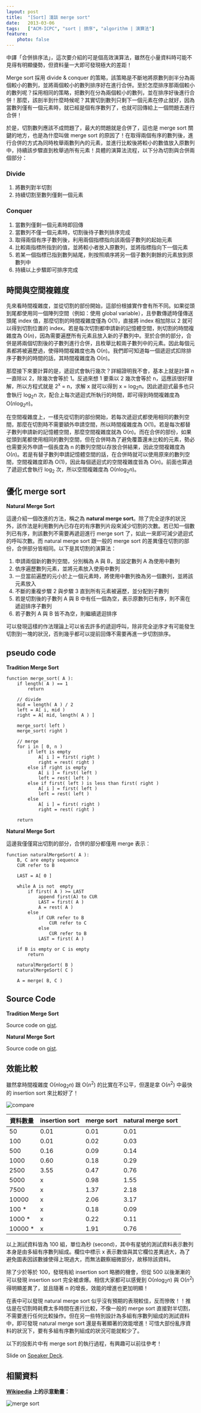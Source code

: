 ```yaml
---
layout: post
title:  "[Sort] 淺談 merge sort"
date:   2013-03-06
tags:   ["ACM-ICPC", "sort | 排序", "algorithm | 演算法"]
feature:
    photo: false
---
```


中譯「合併排序法」，這次要介紹的可是個高效演算法，雖然在小量資料時可能不見得有明顯優勢，但資料量一大即可發現極大的差距！

Merge sort 採用 divide & conquer 的策略，該策略是不斷地將原數列剖半分為兩個較小的數列，並將兩個較小的數列排序好在進行合併。至於怎麼排序那兩個較小的數列呢？採用相同的策略，把數列在分為兩個較小的數列，並在排序好後進行合併！那麼，該剖半到什麼時候呢？其實切到數列只剩下一個元素在停止就好，因為當數列僅有一個元素時，就已經是個有序數列了，也就可回傳給上一個問題去進行合併！

於是，切割數列應該不成問題了，最大的問題就是合併了，這也是 merge sort 關鍵的地方，也是為什麼叫做 merge sort 的原因了！在取得兩個有序的數列後，進行合併的方式為同時枚舉兩數列內的元素，並進行比較後將較小的數值放入原數列中，持續該步驟直到枚舉過所有元素！具體的演算法流程，以下分為切割與合併兩個部分：

### Divide

1. 將數列對半切割
2. 持續切割至數列僅剩一個元素

### Conquer

1. 當數列僅剩一個元素時即回傳
2. 當數列不僅一個元素時，切割後待子數列排序完成
3. 取得兩個有序子數列後，利用兩個指標指向該兩個子數列的起始元素
4. 比較兩指標所指到的值，並將較小者放入原數列，並將指標指向下一個元素
5. 若某一個指標已指到數列結尾，則按照順序將另一個子數列剩餘的元素放到原數列中
6. 持續以上步驟即可排序完成

## 時間與空間複雜度

先來看時間複雜度，並從切割的部份開始，這部份根據實作會有所不同。如果從頭到尾都使用同一個陣列空間（例如：使用 global variable），且參數傳遞時僅傳送頭尾 index 值，那麼切割的時間複雜度僅為 O(1)，直接將 index 相加除以 2 就可以得到切割位置的 index。若是每次切割都申請新的記憶體空間，則切割的時間複雜度為 O(*n*)，因為需要遍歷所有元素且放入新的子數列中。至於合併的部分，合併是將兩個切割後的子數列進行合併，且枚舉比較兩子數列中的元素。因此每個元素都將被遍歷過，使得時間複雜度也為 O(*n*)。我們即可知道每一個遞迴式扣除排序子數列的時間的話，其時間複雜度為 O(*n*)。

那麼接下來要計算的是，遞迴式會執行幾次？詳細證明我不會，基本上就是計算 n 一直除以 2，除幾次會等於 1。反過來想 1 要乘以 2 幾次會等於 n，這應該很好理解，所以方程式就是 2<sup>x</sup> = n，求解 x 就可以得到 x = log<sub>2</sub>n。因此遞迴式最多也只會執行 log<sub>2</sub>n 次，配合上每次遞迴式所執行的時間，即可得到時間複雜度為 O(*n*log<sub>2</sub>*n*)。

在空間複雜度上，一樣先從切割的部份開始，若每次遞迴式都使用相同的數列空間，那麼在切割時不需要額外申請空間，所以時間複雜度為 O(1)。若是每次都替子數列申請新的記憶體空間，那麼空間複雜度就為 O(*n*)。而在合併的部份，如果從頭到尾都使用相同的數列空間，但在合併時為了避免覆蓋還未比較的元素，勢必也需要另外申請一個長度為 n 的數列空間以存放合併結果，因此空間複雜度為 O(*n*)。若是有替子數列申請記憶體空間的話，在合併時就可以使用原來的數列空間，空間複雜度即為 O(1)，因此每個遞迴式的空間複雜度皆為 O(*n*)。前面也算過了遞迴式會執行 log<sub>2</sub> 次，所以空間複雜度為 O(*n*log<sub>2</sub>*n*)。

## 優化 merge sort

**Natural Merge Sort**

這邊介紹一個改進的方法，稱之為 **natural merge sort**。除了完全逆序的狀況外，該作法是利用數列內已存在的有序數列片段來減少切割的次數。若已知一個數列已有序，則該數列不需要再遞迴進行 merge sort 了，如此一來即可減少遞迴式的呼叫次數。而 natural merge sort 跟一般的 merge sort 的差異僅在切割的部份，合併部分皆相同。以下是其切割的演算法：

1. 申請兩個新的數列空間，分別稱為 A 與 B，並設定數列 A 為使用中數列
2. 依序遍歷數列元素，並將元素放入使用中數列
3. 一旦當前遍歷的元小於上一個元素時，將使用中數列換為另一個數列，並將該元素放入
4. 不斷的重複步驟 2 與步驟 3 直到所有元素被遍歷，並分配到子數列
5. 若是切割後的子數列 A 與 B 中有任一個為空，表示原數列已有序，則不需在遞迴排序子數列
5. 若子數列 A 與 B 皆不為空，則繼續遞迴排序

可以發現這樣的作法理論上可以省去許多的遞迴呼叫，除非完全逆序才有可能發生切割到一塊的狀況，否則幾乎都可以提前回傳不需要再進一步切割排序。

## pseudo code

**Tradition Merge Sort**

```
function merge_sort( A ):
    if length( A ) == 1
        return

    // divide
    mid = length( A ) / 2
    left = A[ i, mid )
    right = A[ mid, length( A ) ]
    
    merge_sort( left )
    merge_sort( right )
    
    // merge
    for i in [ 0, n )
        if left is empty
            A[ i ] = first( right )
            right = rest( right )
        else if right is empty
            A[ i ] = first( left )
            left = rest( left )
        else if first( left ) is less than first( right )
            A[ i ] = first( left )
            left = rest( left )
        else
            A[ i ] = first( right )
            right = rest( right )

    return
```
        
**Natural Merge Sort**

這邊我僅僅寫出切割的部分，合併的部分都僅用 merge 表示：

```
function naturalMergeSort( A ):
    B, C are empty sequence
    CUR refer to B
    
    LAST = A[ 0 ]
    
    while A is not  empty
        if first( A ) >= LAST
            append first(A) to CUR
            LAST = first( A )
            A = rest( A )
        else 
            if CUR refer to B
                CUR refer to C
            else
                CUR refer to B
            LAST = first( A )
            
    if B is empty or C is empty
        return
    
    naturalMergeSort( B )
    naturalMergeSort( C )
    
    A = merge( B, C )
```
        
## Source Code

**Tradition Merge Sort**

<script src="https://gist.github.com/KuoE0/5091967.js?file=mergeSort.cpp"></script>

Source code on [gist](https://gist.github.com/KuoE0/5091967?file=mergeSort.cpp).

**Natural Merge Sort**

<script src="https://gist.github.com/KuoE0/5091967.js?file=mergeSort-natural.cpp"></script>

Source code on [gist](https://gist.github.com/KuoE0/5091967?file=mergeSort-natural.cpp).

## 效能比較

雖然拿時間複雜度 O(*n*log<sub>2</sub>*n*) 跟 O(*n*<sup>2</sup>) 的比實在不公平，但還是拿 O(*n*<sup>2</sup>) 中最快的 insertion sort 來比較好了！

![compare](https://raw.githubusercontent.com/KuoE0/blog-assets/master/content-photos/2013-03-06-sort-about-merge-sort-1.jpg)

| 資料數量 | insertion sort | merge sort | natural merge sort |
| ---|---|---|--- |
| 50 | 0.01 | 0.01 | 0.01 |
| 100 | 0.01 | 0.02 | 0.03 |
| 500 | 0.16 | 0.09 | 0.14 |
| 1000 | 0.60 | 0.18 | 0.29 |
| 2500 | 3.55 | 0.47 | 0.76 |
| 5000 | x | 0.98 | 1.55 |
| 7500 | x | 1.37 | 2.18 |
| 10000 | x | 2.06 | 3.17 |
| 100 * | x | 0.18 | 0.09 |
| 1000 * | x | 0.22 | 0.11 |
| 10000 * | x | 1.91 | 0.76 |

以上測試資料皆為 100 組，單位為秒 (second)，其中有星號的測試資料表示數列本身是由多組有序數列組成。欄位中標示 x 表示數值與其它欄位差異過大，為了避免圖表因該數據使得上現過大，而無法觀察細微部分，故移除該資料。

除了少於等於 100，發現有給 insertion sort 略勝的機會，但從 500 以後漸漸的可以發現 insertion sort 完全被虐爆。相信大家都可以感覺到 O(*n*log<sub>2</sub>*n*) 與 O(*n*<sup>2</sup>) 得明顯差異了，並且隨著 n 的增長，效能的增進也更加明顯！

在表中可以發現 natural merge sort 似乎沒有預期的表現較佳，反而慘敗！！推估是在切割時耗費太多時間在進行比較，不像一般的 merge sort 直接對半切割，不需要進行任何比較操作。但在另一些特別設計為多組有序數列組成的測試資料中，即可發現 natural merge sort 還是有著顯著的效能增進！可惜大部份亂序資料的狀況下，要有多組有序數列組成的狀況可能就較少了。

以下的投影片中有 merge sort 的執行過程，有興趣可以前往參考！

<script async class="speakerdeck-embed" data-id="2c4cff1067f301306a3822000a1f8082" data-ratio="1.33333333333333" src="//speakerdeck.com/assets/embed.js"></script>

Slide on [Speaker Deck](https://speakerdeck.com/kuoe0/merge-sort).

## 相關資料

**[Wikipedia](http://zh.wikipedia.org/zh-tw/%E5%BD%92%E5%B9%B6%E6%8E%92%E5%BA%8F) 上的示意動畫：**

![merge sort](https://raw.githubusercontent.com/KuoE0/blog-assets/master/content-photos/2013-03-06-sort-about-merge-sort-1.gif)
